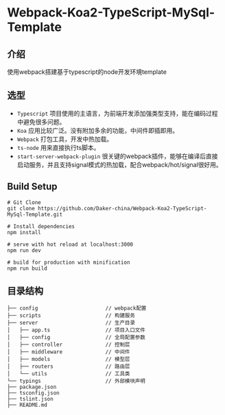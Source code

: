 # Webpack-Koa2-TypeScript-MySql-Template

## 介绍
使用webpack搭建基于typescript的node开发环境template

## 选型
- `Typescript` 项目使用的主语言，为前端开发添加强类型支持，能在编码过程中避免很多问题。
- `Koa` 应用比较广泛。没有附加多余的功能，中间件即插即用。
- `Webpack` 打包工具，开发中热加载。
- `ts-node` 用来直接执行ts脚本。
- `start-server-webpack-plugin` 很关键的webpack插件，能够在编译后直接启动服务，并且支持signal模式的热加载，配合webpack/hot/signal很好用。

## Build Setup
```
# Git Clone
git clone https://github.com/Daker-china/Webpack-Koa2-TypeScript-MySql-Template.git

# Install dependencies
npm install

# serve with hot reload at localhost:3000
npm run dev

# build for production with minification
npm run build

```

## 目录结构
```
├── config                      // webpack配置
├── scripts                     // 构建服务
├── server                      // 生产目录
│   ├── app.ts                  // 项目入口文件
│   ├── config                  // 全局配置参数
│   ├── controller              // 控制层
│   ├── middleware              // 中间件
│   ├── models                  // 模型层
│   ├── routers                 // 路由层        
│   └── utils                   // 工具类
└── typings                     // 外部模块声明
├── package.json
├── tsconfig.json
├── tslint.json
├── README.md
```
